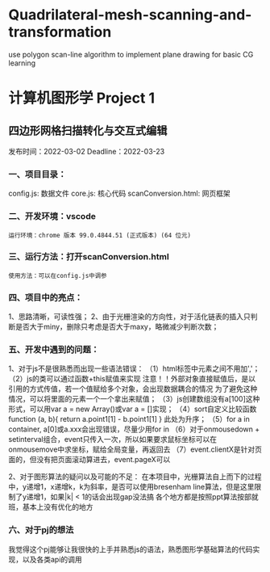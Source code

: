 # Quadrilateral-mesh-scanning-and-transformation
use polygon scan-line algorithm to implement plane drawing for basic CG learning

# 计算机图形学 Project 1
## 四边形网格扫描转化与交互式编辑
发布时间：2022-03-02
Deadline：2022-03-23

### 一、项目目录：
config.js: 数据文件
core.js: 核心代码
scanConversion.html: 网页框架

### 二、开发环境：vscode
    运行环境：chrome 版本 99.0.4844.51 (正式版本) (64 位元)

### 三、运行方法：打开scanConversion.html
    使用方法：可以在config.js中调参

### 四、项目中的亮点：
1、思路清晰，可读性强；
2、由于光栅渲染的方向性，对于活化链表的插入只判断是否大于miny，删除只考虑是否大于maxy，略微减少判断次数；

### 五、开发中遇到的问题：
1、对于js不是很熟悉而出现一些语法错误：
    （1）html标签中元素之间不用加','；
    （2）js的类可以通过函数+this赋值来实现
        注意！！外部对象直接赋值后，是以引用的方式传值，若一个值赋给多个对象，会出现数据耦合的情况
        为了避免这种情况，可以将里面的元素一个一个拿出来赋值；
    （3）js创建数组没有a[100]这种形式，可以用var a = new Array()或var a = []实现；
    （4）sort自定义比较函数function (a, b){ return a.point1[1] - b.point1[1] } 此处为升序；
    （5）for a in container, a[0]或a.xxx会出现错误，尽量少用for in
    （6）对于onmousedown + setinterval组合，event只传入一次，所以如果要求鼠标坐标可以在onmousemove中求坐标，赋给全局变量，再返回去
    （7）event.clientX是针对页面的，但没有把页面滚动算进去，event.pageX可以

2、对于图形算法的疑问以及可能的不足：
    在本项目中，光栅算法自上而下的过程中，y递增1，x递增k，k为斜率，是否可以使用bresenham line算法，但是这里限制了y递增1，如果|k| < 1的话会出现gap没法搞
    各个地方都是按照ppt算法按部就班，基本上没有优化的地方

### 六、对于pj的想法
我觉得这个pj能够让我很快的上手并熟悉js的语法，熟悉图形学基础算法的代码实现，以及各类api的调用
